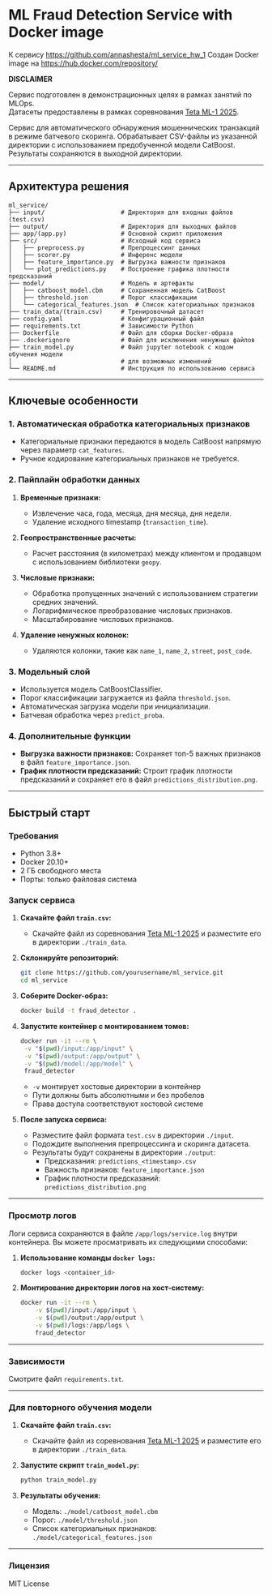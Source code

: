 # ML Fraud Detection Service with Docker image

К сервису  https://github.com/annashesta/ml_service_hw_1
Создан Docker image на https://hub.docker.com/repository/

**DISCLAIMER**

Сервис подготовлен в демонстрационных целях в рамках занятий по MLOps.  
Датасеты предоставлены в рамках соревнования [Teta ML-1 2025](https://www.kaggle.com/competitions/teta-ml-1-2025).  

Сервис для автоматического обнаружения мошеннических транзакций в режиме батчевого скоринга. Обрабатывает CSV-файлы из указанной директории с использованием предобученной модели CatBoost. Результаты сохраняются в выходной директории.

---

## Архитектура решения

```
ml_service/
├── input/                     # Директория для входных файлов (test.csv)
├── output/                    # Директория для выходных файлов
├── app/(app.py)               # Основной скрипт приложения
├── src/                       # Исходный код сервиса
│   ├── preprocess.py          # Препроцессинг данных
│   ├── scorer.py              # Инференс модели
│   ├── feature_importance.py  # Выгрузка важности признаков
│   └── plot_predictions.py    # Построение графика плотности предсказаний
├── model/                     # Модель и артефакты
│   ├── catboost_model.cbm     # Сохраненная модель CatBoost
│   ├── threshold.json         # Порог классификации
│   └── categorical_features.json  # Список категориальных признаков
├── train_data/(train.csv)     # Тренировочный датасет
├── config.yaml                # Конфигурационный файл
├── requirements.txt           # Зависимости Python
├── Dockerfile                 # Файл для сборки Docker-образа
├── .dockerignore              # Файл для исключения ненужных файлов
├── train_model.py             # Файл jupyter notebook с кодом обучения модели
│                              # для возможных изменений
└── README.md                  # Инструкция по использованию сервиса
```

---

## Ключевые особенности

### 1. **Автоматическая обработка категориальных признаков**
- Категориальные признаки передаются в модель CatBoost напрямую через параметр `cat_features`.
- Ручное кодирование категориальных признаков не требуется.

### 2. **Пайплайн обработки данных**
1. **Временные признаки:**
   - Извлечение часа, года, месяца, дня месяца, дня недели.
   - Удаление исходного timestamp (`transaction_time`).

2. **Геопространственные расчеты:**
   - Расчет расстояния (в километрах) между клиентом и продавцом с использованием библиотеки `geopy`.

3. **Числовые признаки:**
   - Обработка пропущенных значений с использованием стратегии средних значений.
   - Логарифмическое преобразование числовых признаков.
   - Масштабирование числовых признаков.

4. **Удаление ненужных колонок:**
   - Удаляются колонки, такие как `name_1`, `name_2`, `street`, `post_code`.

### 3. **Модельный слой**
- Используется модель CatBoostClassifier.
- Порог классификации загружается из файла `threshold.json`.
- Автоматическая загрузка модели при инициализации.
- Батчевая обработка через `predict_proba`.

### 4. **Дополнительные функции**
- **Выгрузка важности признаков:** Сохраняет топ-5 важных признаков в файл `feature_importance.json`.
- **График плотности предсказаний:** Строит график плотности предсказаний и сохраняет его в файл `predictions_distribution.png`.

---

## Быстрый старт

### Требования
- Python 3.8+
- Docker 20.10+
- 2 ГБ свободного места
- Порты: только файловая система

### Запуск сервиса

1. **Скачайте файл `train.csv`:**
   - Скачайте файл из соревнования [Teta ML-1 2025](https://www.kaggle.com/competitions/teta-ml-1-2025) и разместите его в директории `./train_data`.

2. **Склонируйте репозиторий:**
   ```bash
   git clone https://github.com/yourusername/ml_service.git
   cd ml_service
   ```

3. **Соберите Docker-образ:**
   ```bash
   docker build -t fraud_detector .
   ```

4. **Запустите контейнер с монтированием томов:**
   ```bash
   docker run -it --rm \
    -v "$(pwd)/input:/app/input" \
    -v "$(pwd)/output:/app/output" \
    -v "$(pwd)/model:/app/model" \
    fraud_detector
   ```

   - `-v` монтирует хостовые директории в контейнер
   -  Пути должны быть абсолютными и без пробелов
   - Права доступа соответствуют хостовой системе

5. **После запуска сервиса:**
   - Разместите файл формата `test.csv` в директории `./input`.
   - Подождите выполнения препроцессинга и скоринга датасета.
   - Результаты будут сохранены в директории `./output`:
     - Предсказания: `predictions_<timestamp>.csv`
     - Важность признаков: `feature_importance.json`
     - График плотности предсказаний: `predictions_distribution.png`

---

### Просмотр логов

Логи сервиса сохраняются в файле `/app/logs/service.log` внутри контейнера. Вы можете просматривать их следующими способами:

1. **Использование команды `docker logs`:**
   ```bash
   docker logs <container_id>
   ```

2. **Монтирование директории логов на хост-систему:**
   ```bash
   docker run -it --rm \
       -v $(pwd)/input:/app/input \
       -v $(pwd)/output:/app/output \
       -v $(pwd)/logs:/app/logs \
       fraud_detector
   ```

---

### Зависимости

Смотрите файл `requirements.txt`.

---

### Для повторного обучения модели

1. **Скачайте файл `train.csv`:**
   - Скачайте файл из соревнования [Teta ML-1 2025](https://www.kaggle.com/competitions/teta-ml-1-2025) и разместите его в директории `./train_data`.

2. **Запустите скрипт `train_model.py`:**
   ```bash
   python train_model.py
   ```

3. **Результаты обучения:**
   - Модель: `./model/catboost_model.cbm`
   - Порог: `./model/threshold.json`
   - Список категориальных признаков: `./model/categorical_features.json`

---

### Лицензия

MIT License
